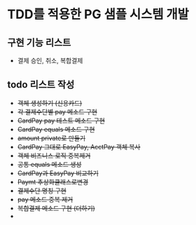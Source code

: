 # TDD를 적용한 PG 샘플 시스템 개발
## 구현 기능 리스트
* 결제 승인, 취소, 복합결제

## todo 리스트 작성
* ~~객체 생성하기 (신용카드)~~
* ~~각 결제수단별 pay 메소드 구현~~
* ~~CardPay pay 테스트 메소드 구현~~
* ~~CardPay equals 메소드 구현~~
* ~~amount private로 만들기~~
* ~~CardPay 그대로 EasyPay, AcctPay 객체 복사~~
* ~~객체 비즈니스 로직 중복제거~~
* ~~공통 equals 메소드 생성~~
* ~~CardPay과 EasyPay 비교하기~~
* ~~Paymt 추상화클래스로변경~~
* ~~결제수단 명칭 구현~~
* ~~pay 메소드 중복 제거~~
* ~~복합결제 메소드 구현 (더하기)~~
* 